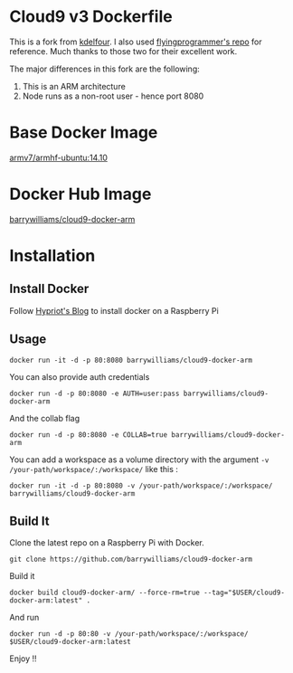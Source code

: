 Cloud9 v3 Dockerfile
=============

This is a fork from [kdelfour](https://github.com/kdelfour/cloud9-docker). I also used [flyingprogrammer's repo](https://github.com/flyinprogrammer/cloud9-with-carina) for reference.  Much thanks to those two for their excellent work.

The major differences in this fork are the following:
  1. This is an ARM architecture
  1. Node runs as a non-root user - hence port 8080

# Base Docker Image
[armv7/armhf-ubuntu:14.10](https://hub.docker.com/r/armv7/armhf-ubuntu/)

# Docker Hub Image
[barrywilliams/cloud9-docker-arm](https://hub.docker.com/r/barrywilliams/cloud9-docker-arm/)

# Installation

## Install Docker
Follow [Hypriot's Blog]() to install docker on a Raspberry Pi

## Usage

```
docker run -it -d -p 80:8080 barrywilliams/cloud9-docker-arm
```    
You can also provide auth credentials
```    
docker run -d -p 80:8080 -e AUTH=user:pass barrywilliams/cloud9-docker-arm
``` 
And the collab flag
```    
docker run -d -p 80:8080 -e COLLAB=true barrywilliams/cloud9-docker-arm
```

You can add a workspace as a volume directory with the argument `-v /your-path/workspace/:/workspace/` like this :
```
docker run -it -d -p 80:8080 -v /your-path/workspace/:/workspace/ barrywilliams/cloud9-docker-arm
```    
## Build It

Clone the latest repo on a Raspberry Pi with Docker.
```
git clone https://github.com/barrywilliams/cloud9-docker-arm
```

Build it
```
docker build cloud9-docker-arm/ --force-rm=true --tag="$USER/cloud9-docker-arm:latest" .
```   
And run
```
docker run -d -p 80:80 -v /your-path/workspace/:/workspace/ $USER/cloud9-docker-arm:latest
``` 
Enjoy !!    
